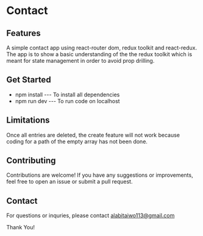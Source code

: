 # Contact
## Features
A simple contact app using react-router dom, redux toolkit and react-redux. The app is to show a basic understanding of the the redux toolkit which is meant for state management in order to avoid prop drilling.

## Get Started
- npm install --- To install all dependencies
- npm run dev --- To run code on localhost

## Limitations
Once all entries are deleted, the create feature will not work because coding for a path of the empty array has not been done.

## Contributing
Contributions are welcome! If you have any suggestions or improvements, feel free to open an issue or submit a pull request.

## Contact
For questions or inquries, please contact <a href="mailto:alabitaiwo113@gmail.com" target="_blank">alabitaiwo113@gmail.com<a>

Thank You!
